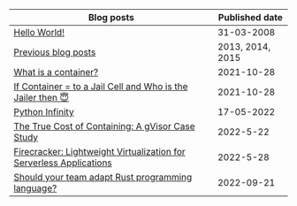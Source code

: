 Blog posts | Published date
------------ | -------------
[Hello World!](https://mahesh-maximus.github.io/mahesh/blog-posts/2008-03/31_hello-world.html) | 31-03-2008
[Previous blog posts](http://maheshdharmasena.blogspot.com/)|2013, 2014, 2015
[What is a container?](https://mahesh-maximus.github.io/mahesh/blog-posts/2021-10/28_what-is-a-container.html) | 2021-10-28
[If Container = to a Jail Cell and Who is the Jailer then 😇](https://mahesh-maximus.github.io/mahesh/blog-posts/2021-10/28_if-container-equals-to-a-Jail-cell-and-who-is-the-jailer.html)| 2021-10-28
[Python Infinity](https://mahesh-maximus.github.io/mahesh/blog-posts/2022-05/17_python-infinity.html)| 17-05-2022
[The True Cost of Containing: A gVisor Case Study]()|2022-5-22
[Firecracker: Lightweight Virtualization for Serverless Applications]()|2022-5-28
[Should your team adapt Rust programming language?](https://mahesh-maximus.github.io/mahesh/blog-posts/2022-09/21_Should-your-team-adapt-Rust-programming-language.md)|2022-09-21
